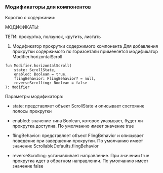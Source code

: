 ### Модификаторы для компонентов
Коротко о содержании:



МОДИФИКАТЫ:

ТЕГИ: прокуртка, ползунок, крутить, листать
1. Модификатор прокрутки содержимого компонента
Для добавления прокрутки содержимого по горизонтали применяется модификатор Modifier.horizontalScroll
```
fun Modifier.horizontalScroll(
    state: ScrollState,
    enabled: Boolean = true,
    flingBehavior: FlingBehavior? = null,
    reverseScrolling: Boolean = false
): Modifier
```
Параметры модификатора:

- state: представляет объект ScrollState и описывает состояние полосы прокрутки

- enabled: значение типа Boolean, которое указывает, будет ли прокрутка доступна. По умолчанию имеет значение true

- flingBehavior: представляет объект FlingBehavior и описывает поведение при завершении прокрутки. По умолчанию имеет значение ScrollableDefaults.flingBehavior

- reverseScrolling: устанавливает направление. При значении true прокрутка идет в обратном направлении. По умолчанию имеет значение false
